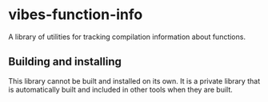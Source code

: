 # vibes-function-info

A library of utilities for tracking compilation information about functions.


## Building and installing

This library cannot be built and installed on its own. It is a private library that is automatically built and included in other tools when they are built.
